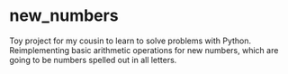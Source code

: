 # new_numbers
Toy project for my cousin to learn to solve problems with Python. Reimplementing basic arithmetic operations for new numbers, which are going to be numbers spelled out in all letters.
